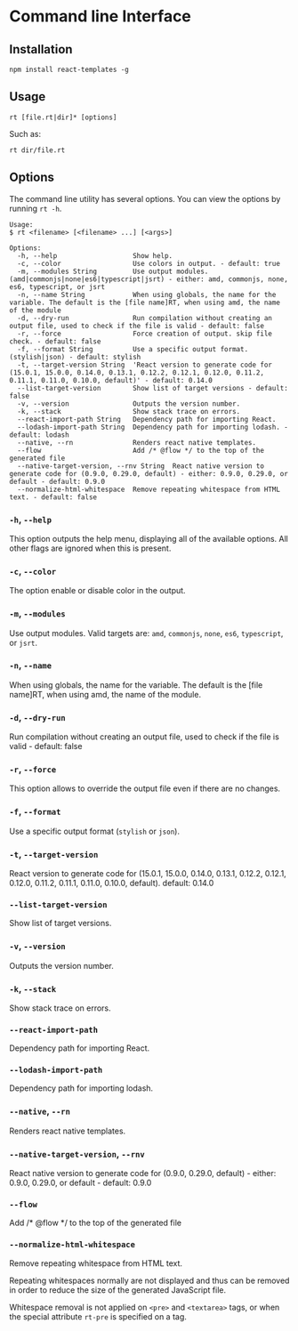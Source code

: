 # Command line Interface

## Installation
```shell
npm install react-templates -g
```

## Usage
```shell
rt [file.rt|dir]* [options]
```

Such as:
```shell
rt dir/file.rt
```

## Options

The command line utility has several options. You can view the options by running `rt -h`.
```
Usage:
$ rt <filename> [<filename> ...] [<args>]

Options:
  -h, --help                   Show help.
  -c, --color                  Use colors in output. - default: true
  -m, --modules String         Use output modules. (amd|commonjs|none|es6|typescript|jsrt) - either: amd, commonjs, none, es6, typescript, or jsrt
  -n, --name String            When using globals, the name for the variable. The default is the [file name]RT, when using amd, the name of the module
  -d, --dry-run                Run compilation without creating an output file, used to check if the file is valid - default: false
  -r, --force                  Force creation of output. skip file check. - default: false
  -f, --format String          Use a specific output format. (stylish|json) - default: stylish
  -t, --target-version String  'React version to generate code for (15.0.1, 15.0.0, 0.14.0, 0.13.1, 0.12.2, 0.12.1, 0.12.0, 0.11.2, 0.11.1, 0.11.0, 0.10.0, default)' - default: 0.14.0
  --list-target-version        Show list of target versions - default: false
  -v, --version                Outputs the version number.
  -k, --stack                  Show stack trace on errors.
  --react-import-path String   Dependency path for importing React.
  --lodash-import-path String  Dependency path for importing lodash. - default: lodash
  --native, --rn               Renders react native templates.
  --flow                       Add /* @flow */ to the top of the generated file
  --native-target-version, --rnv String  React native version to generate code for (0.9.0, 0.29.0, default) - either: 0.9.0, 0.29.0, or default - default: 0.9.0
  --normalize-html-whitespace  Remove repeating whitespace from HTML text. - default: false
```

### `-h`, `--help`

This option outputs the help menu, displaying all of the available options. All other flags are ignored when this is present.

### `-c`, `--color`

The option enable or disable color in the output.

### `-m`, `--modules`

Use output modules. Valid targets are: `amd`, `commonjs`, `none`, `es6`, `typescript`, or `jsrt`.

### `-n`, `--name`

When using globals, the name for the variable. The default is the [file name]RT, when using amd, the name of the module.

### `-d`, `--dry-run`

Run compilation without creating an output file, used to check if the file is valid - default: false

### `-r`, `--force`

This option allows to override the output file even if there are no changes.

### `-f`, `--format`

Use a specific output format (`stylish` or `json`).

### `-t`, `--target-version`

React version to generate code for (15.0.1, 15.0.0, 0.14.0, 0.13.1, 0.12.2, 0.12.1, 0.12.0, 0.11.2, 0.11.1, 0.11.0, 0.10.0, default). default: 0.14.0

### `--list-target-version`

Show list of target versions.

### `-v`, `--version`

Outputs the version number.

### `-k`, `--stack`

Show stack trace on errors.

### `--react-import-path`

Dependency path for importing React.

### `--lodash-import-path`

Dependency path for importing lodash.

### `--native`, `--rn`

Renders react native templates.

### `--native-target-version`, `--rnv`

React native version to generate code for (0.9.0, 0.29.0, default) - either: 0.9.0, 0.29.0, or default - default: 0.9.0

### `--flow`

Add /* @flow */ to the top of the generated file

### `--normalize-html-whitespace`

Remove repeating whitespace from HTML text.

Repeating whitespaces normally are not displayed and thus can be removed in order to reduce
the size of the generated JavaScript file.

Whitespace removal is not applied on `<pre>` and `<textarea>` tags, or when the special attribute `rt-pre` is specified on a tag.

 
